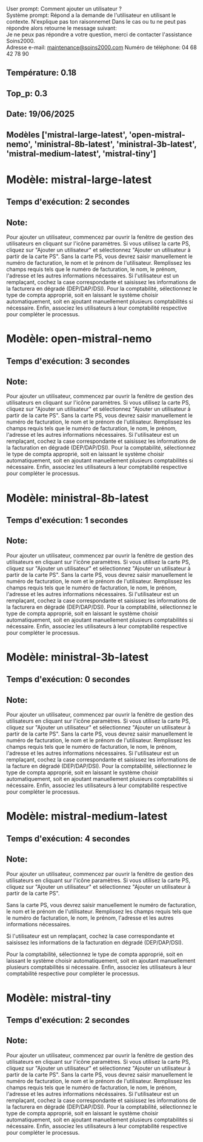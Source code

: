 User prompt: Comment ajouter un utilisateur ?   
Système prompt: Répond a la demande de l'utilisateur en utilisant le contexte. N'explique pas ton raisonnemet Dans le cas ou tu ne peut pas répondre alors retourne le message suivant:   
 Je ne peux pas répondre a votre question, merci de contacter l'assistance Soins2000.   
 Adresse e-mail: maintenance@soins2000.com Numéro de téléphone: 04 68 42 78 90  
## Température: 0.18  
## Top_p: 0.3  
## Date: 19/06/2025  
## Modèles ['mistral-large-latest', 'open-mistral-nemo', 'ministral-8b-latest', 'ministral-3b-latest', 'mistral-medium-latest', 'mistral-tiny']  
  
# Modèle: mistral-large-latest   
## Temps d'exécution: 2 secondes  
## Note:   
Pour ajouter un utilisateur, commencez par ouvrir la fenêtre de gestion des utilisateurs en cliquant sur l'icône paramètres. Si vous utilisez la carte PS, cliquez sur "Ajouter un utilisateur" et sélectionnez "Ajouter un utilisateur à partir de la carte PS". Sans la carte PS, vous devrez saisir manuellement le numéro de facturation, le nom et le prénom de l'utilisateur. Remplissez les champs requis tels que le numéro de facturation, le nom, le prénom, l'adresse et les autres informations nécessaires. Si l'utilisateur est un remplaçant, cochez la case correspondante et saisissez les informations de la facturera en dégradé (DEP/DAP/DSI). Pour la comptabilité, sélectionnez le type de compta approprié, soit en laissant le système choisir automatiquement, soit en ajoutant manuellement plusieurs comptabilités si nécessaire. Enfin, associez les utilisateurs à leur comptabilité respective pour compléter le processus.  
  
# Modèle: open-mistral-nemo   
## Temps d'exécution: 3 secondes  
## Note:   
Pour ajouter un utilisateur, commencez par ouvrir la fenêtre de gestion des utilisateurs en cliquant sur l'icône paramètres. Si vous utilisez la carte PS, cliquez sur "Ajouter un utilisateur" et sélectionnez "Ajouter un utilisateur à partir de la carte PS". Sans la carte PS, vous devrez saisir manuellement le numéro de facturation, le nom et le prénom de l'utilisateur. Remplissez les champs requis tels que le numéro de facturation, le nom, le prénom, l'adresse et les autres informations nécessaires. Si l'utilisateur est un remplaçant, cochez la case correspondante et saisissez les informations de la facturation en dégradé (DEP/DAP/DSI). Pour la comptabilité, sélectionnez le type de compta approprié, soit en laissant le système choisir automatiquement, soit en ajoutant manuellement plusieurs comptabilités si nécessaire. Enfin, associez les utilisateurs à leur comptabilité respective pour compléter le processus.  
  
# Modèle: ministral-8b-latest   
## Temps d'exécution: 1 secondes  
## Note:   
Pour ajouter un utilisateur, commencez par ouvrir la fenêtre de gestion des utilisateurs en cliquant sur l'icône paramètres. Si vous utilisez la carte PS, cliquez sur "Ajouter un utilisateur" et sélectionnez "Ajouter un utilisateur à partir de la carte PS". Sans la carte PS, vous devrez saisir manuellement le numéro de facturation, le nom et le prénom de l'utilisateur. Remplissez les champs requis tels que le numéro de facturation, le nom, le prénom, l'adresse et les autres informations nécessaires. Si l'utilisateur est un remplaçant, cochez la case correspondante et saisissez les informations de la facturera en dégradé (DEP/DAP/DSI). Pour la comptabilité, sélectionnez le type de compta approprié, soit en laissant le système choisir automatiquement, soit en ajoutant manuellement plusieurs comptabilités si nécessaire. Enfin, associez les utilisateurs à leur comptabilité respective pour compléter le processus.  
  
# Modèle: ministral-3b-latest   
## Temps d'exécution: 0 secondes  
## Note:   
Pour ajouter un utilisateur, commencez par ouvrir la fenêtre de gestion des utilisateurs en cliquant sur l'icône paramètres. Si vous utilisez la carte PS, cliquez sur "Ajouter un utilisateur" et sélectionnez "Ajouter un utilisateur à partir de la carte PS". Sans la carte PS, vous devrez saisir manuellement le numéro de facturation, le nom et le prénom de l'utilisateur. Remplissez les champs requis tels que le numéro de facturation, le nom, le prénom, l'adresse et les autres informations nécessaires. Si l'utilisateur est un remplaçant, cochez la case correspondante et saisissez les informations de la facture en dégradé (DEP/DAP/DSI). Pour la comptabilité, sélectionnez le type de compta approprié, soit en laissant le système choisir automatiquement, soit en ajoutant manuellement plusieurs comptabilités si nécessaire. Enfin, associez les utilisateurs à leur comptabilité respective pour compléter le processus.  
  
# Modèle: mistral-medium-latest   
## Temps d'exécution: 4 secondes  
## Note:   
Pour ajouter un utilisateur, commencez par ouvrir la fenêtre de gestion des utilisateurs en cliquant sur l'icône paramètres. Si vous utilisez la carte PS, cliquez sur "Ajouter un utilisateur" et sélectionnez "Ajouter un utilisateur à partir de la carte PS".  
  
Sans la carte PS, vous devrez saisir manuellement le numéro de facturation, le nom et le prénom de l'utilisateur. Remplissez les champs requis tels que le numéro de facturation, le nom, le prénom, l'adresse et les autres informations nécessaires.  
  
Si l'utilisateur est un remplaçant, cochez la case correspondante et saisissez les informations de la facturation en dégradé (DEP/DAP/DSI).  
  
Pour la comptabilité, sélectionnez le type de compta approprié, soit en laissant le système choisir automatiquement, soit en ajoutant manuellement plusieurs comptabilités si nécessaire. Enfin, associez les utilisateurs à leur comptabilité respective pour compléter le processus.  
  
# Modèle: mistral-tiny   
## Temps d'exécution: 2 secondes  
## Note:   
Pour ajouter un utilisateur, commencez par ouvrir la fenêtre de gestion des utilisateurs en cliquant sur l'icône paramètres. Si vous utilisez la carte PS, cliquez sur "Ajouter un utilisateur" et sélectionnez "Ajouter un utilisateur à partir de la carte PS". Sans la carte PS, vous devrez saisir manuellement le numéro de facturation, le nom et le prénom de l'utilisateur. Remplissez les champs requis tels que le numéro de facturation, le nom, le prénom, l'adresse et les autres informations nécéssaires. Si l'utilisateur est un remplaçant, cochez la case correspondante et saisissez les informations de la facturera en dégradé (DEP/DAP/DSI). Pour la comptabilité, sélectionnez le type de compta approprié, soit en laissant le système choisir automatiquement, soit en ajoutant manuellement plusieurs comptabilités si nécessaire. Enfin, associez les utilisateurs à leur comptabilité respective pour compléter le processus.